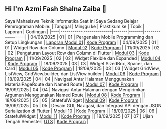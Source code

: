 ## Hi I'm Azmi Fash Shalna Zaiba 👋
Saya Mahasiswa Teknik Informatika
Saat Ini Saya Sedang Belajar Pemrograman Mobile:
| Tanggal | Minggu ke | Praktikum ke | Topik | Laporan | Codingan |
|----|-----------|--------------|-------|-------|------------------|
| 04/09/2025 | 01        | 01           | Pengenalan Mobile Programming dan Setup Lingkungan | [Laporan Modul 01](#) | [Kode Program](#) |
| 04/09/2025 | 01        | 01           | Widget Row dan Column | [Modul 02](#) | [Kode Program](#) |
| 11/09/2025 | 02        | 02           | Pengaturan Layout Row dan Column di Flutter | [Modul 03](#) | [Kode Program](#) |
| 11/09/2025 | 02        | 02           | Widget Flexible dan Expanded | [Modul 04](#) | [Kode Program](#) |
| 18/09/2025 | 03        | 03           | Widget SizedBox, Spacer, dan Card | [Modul 05](#) | [Kode Program](#) |
| 18/09/2025 | 03        | 03           | Widget GridView, ListView, GridView.builder, dan ListView.builder | [Modul 06](#) | [Kode Program](#) |
| 18/09/2025 | 04        | 04           | Navigasi Antar Halaman Menggunakan MaterialPageRoute dan Named Route | [Modul 07](#) | [Kode Program](#) |
| 18/09/2025 | 04        | 04           | Navigasi Antar Halaman dengan Mengirimkan Argumen Menggunakan Named Route | [Modul 08](#) | [Kode Program](#) |
| 18/09/2025 | 05        | 05           | StatefulWidget | [Modul 09](#) | [Kode Program](#) |
| 18/09/2025 | 05        | 05           | Desain GUI, Navigasi, dan Integrasi API dengan JSON Serialization di Flutter | [Modul 10](#) | [Kode Program](#) |
| 18/09/2025 | 06        | 06           | StatefulWidget | [Modul 11](#) | [Kode Program](#) |
| 18/09/2025 | 07        | 07           | Ujian Tengah Semester| [UTS](https://drive.google.com/file/d/1MX-nFFjwC3OkPH0UzH9Vdz47Alm4mtWH/view?usp=drive_link) | [Kode Program](https://github.com/azmifasha/UTSpraktikum-mobile) |

<!--
**azmifasha/azmifasha** is a ✨ _special_ ✨ repository because its `README.md` (this file) appears on your GitHub profile.

Here are some ideas to get you started:

- 🔭 I’m currently working on ...
- 🌱 I’m currently learning ...
- 👯 I’m looking to collaborate on ...
- 🤔 I’m looking for help with ...
- 💬 Ask me about ...
- 📫 How to reach me: ...
- 😄 Pronouns: ...
- ⚡ Fun fact: ...
-->
